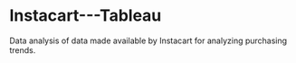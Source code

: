 # Instacart---Tableau
Data analysis of data made available by Instacart for analyzing purchasing trends.
